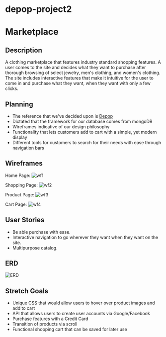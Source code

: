 # depop-project2
# Marketplace 

## Description

A clothing marketplace that features industry standard shopping features. A user comes to the site and decides what they want to purchase after thorough browsing of select jewelry, men's clothing, and women's clothing. The site includes interactive features that make it intuitive for the user to come in and purchase what they want, when they want with only a few clicks.

## Planning
- The reference that we've decided upon is [Depop](http://www.depop.com/)
- Dictated that the framework for our database comes from mongoDB
- Wireframes indicative of our design philosophy
- Functionality that lets customers add to cart with a simple, yet modern display
- Different tools for customers to search for their needs with ease through navigation bars

## Wireframes

Home Page:
![wf1](https://cdn.discordapp.com/attachments/968255239947956247/968500489681522709/Home_Page.png)

Shopping Page:
![wf2](https://cdn.discordapp.com/attachments/968255239947956247/968500488804904980/Shopping_Page.png)

Product Page:
![wf3](https://cdn.discordapp.com/attachments/968255239947956247/968500489379516537/Product_Page.png)

Cart Page:
![wf4](https://cdn.discordapp.com/attachments/968255239947956247/968500489010442320/Cart_Page.png)


## User Stories
- Be able purchase with ease.
- Interactive navigation to go wherever they want when they want on the site.
- Multipurpose catalog.

## ERD
![ERD](https://cdn.discordapp.com/attachments/968255770472890448/968575713584230500/ERD.png)

## Stretch Goals 
- Unique CSS that would allow users to hover over product images and add to cart
- API that allows users to create user accounts via Google/Facebook
- Purchase features with a Credit Card
- Transition of products via scroll
- Functional shopping cart that can be saved for later use
